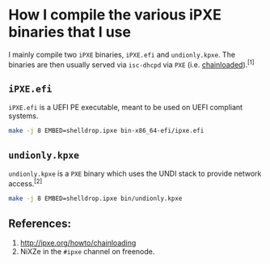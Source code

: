 # How I compile the various iPXE binaries that I use

I mainly compile two `iPXE` binaries, `iPXE.efi` and `undionly.kpxe`. The
binaries are then usually served via `isc-dhcpd` via `PXE` (i.e. [chainloaded](http://ipxe.org/howto/chainloading)).<sup>[1]</sup>

## `iPXE.efi`

`iPXE.efi` is a UEFI PE executable, meant to be used on UEFI compliant systems.

```bash
make -j 8 EMBED=shelldrop.ipxe bin-x86_64-efi/ipxe.efi
```


## `undionly.kpxe`

`undionly.kpxe` is a `PXE` binary which uses the UNDI stack to provide network access.<sup>[2]</sup>

```bash
make -j 8 EMBED=shelldrop.ipxe bin/undionly.kpxe
```

## References:

1. http://ipxe.org/howto/chainloading
2. NiXZe in the `#ipxe` channel on freenode.
